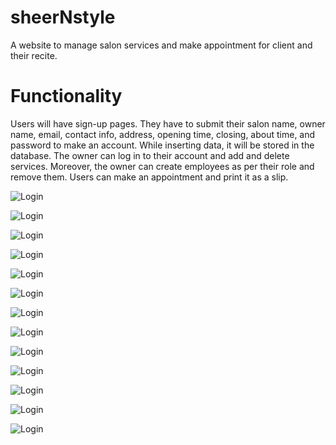# sheerNstyle
A website to manage salon services and make appointment for client and their recite.

# Functionality
Users will have sign-up pages. They have to submit their salon name, owner name, email, contact info, address, opening time, closing, about time, and password to make an account. While inserting data, it will be stored in the database. The owner can log in to their account and add and delete services. Moreover, the owner can create employees as per their role and remove them. Users can make an appointment and print it as a slip.



![Login](https://github.com/434huzaifa/sheerNstyle/blob/master/screenshot/screencapture-127-0-0-1-5000-login-2023-01-16-14_16_44.png)

![Login](https://github.com/434huzaifa/sheerNstyle/blob/master/screenshot/screencapture-127-0-0-1-5000-salon-sign-up-2023-01-16-14_28_31.png)

![Login](https://github.com/434huzaifa/sheerNstyle/blob/master/screenshot/screencapture-127-0-0-1-5000-salon-login-2023-01-16-14_30_26.png)

![Login](https://github.com/434huzaifa/sheerNstyle/blob/master/screenshot/screencapture-127-0-0-1-5000-salon-list-2023-01-16-14_29_04.png)

![Login](https://github.com/434huzaifa/sheerNstyle/blob/master/screenshot/screencapture-127-0-0-1-5000-salon-list-2023-01-16-14_25_28.png)

![Login](https://github.com/434huzaifa/sheerNstyle/blob/master/screenshot/screencapture-127-0-0-1-5000-login-2023-01-16-14_25_13.png)

![Login](https://github.com/434huzaifa/sheerNstyle/blob/master/screenshot/screencapture-127-0-0-1-5000-login-2023-01-16-14_16_44.png)

![Login](https://github.com/434huzaifa/sheerNstyle/blob/master/screenshot/screencapture-127-0-0-1-5000-login-2023-01-16-14_19_38.png)

![Login](https://github.com/434huzaifa/sheerNstyle/blob/master/screenshot/screencapture-127-0-0-1-5000-create-service-2023-01-16-14_33_34.png)

![Login](https://github.com/434huzaifa/sheerNstyle/blob/master/screenshot/screencapture-127-0-0-1-5000-create-appointment-2023-01-16-15_06_23.png)

![Login](https://github.com/434huzaifa/sheerNstyle/blob/master/screenshot/screencapture-127-0-0-1-5000-create-appointment-2023-01-16-15_06_04.png)

![Login](https://github.com/434huzaifa/sheerNstyle/blob/master/screenshot/screencapture-127-0-0-1-5000-add-employee-2023-01-16-14_35_09.png)

![Login](https://github.com/434huzaifa/sheerNstyle/blob/master/screenshot/screencapture-127-0-0-1-5000-2023-01-16-14_35_23.png)


